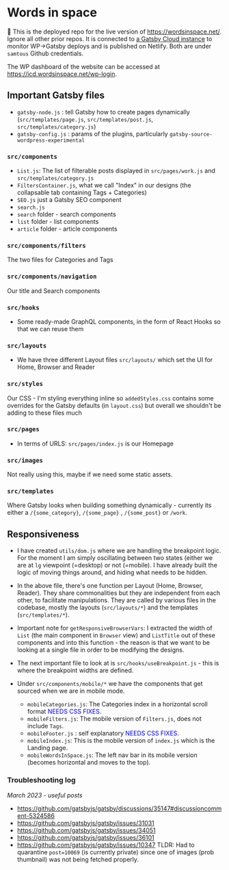# Words in space

📌 This is the deployed repo for the live version of https://wordsinspace.net/. Ignore all other prior repos. 
It is connected to [a Gatsby Cloud instance](https://www.gatsbyjs.com/dashboard/5a6874ee-d6ce-4893-91d1-b98fd4e79e27/sites/e44fdf3e-30f3-468f-9906-9bdfe99cfaaf/deploys) to monitor WP->Gatsby deploys and is published on Netlify. Both are under `samtous` Github credentials.

The WP dashboard of the website can be accessed at https://icd.wordsinspace.net/wp-login.

## Important Gatsby files 
- `gatsby-node.js` : tell Gatsby how to create pages dynamically (`src/templates/page.js`, `src/templates/post.js`, `src/templates/category.js`)
- `gatsby-config.js` : params of the plugins, particularly `gatsby-source-wordpress-experimental`

### `src/components`
- `List.js`: The list of filterable posts displayed in `src/pages/work.js` and `src/templates/category.js`
- `FiltersContainer.js`, what we call "Index" in our designs (the collapsable tab containing Tags + Categories)
- `SEO.js` just a Gatsby SEO component
- `search.js` 
- `search` folder - search components
- `list` folder - list components
- `article` folder - article components

### `src/components/filters`
The two files for Categories and Tags

### `src/components/navigation`
Our title and Search components

### `src/hooks`
- Some ready-made GraphQL components, in the form of React Hooks so that we can reuse them

### `src/layouts`
- We have three different Layout files `src/layouts/` which set the UI for Home, Browser and Reader

### `src/styles`
Our CSS - I'm styling everything inline so `addedStyles.css` contains some overrides for the Gatsby defaults (in `layout.css`) but overall we shouldn't be adding to these files much

### `src/pages`
- In terms of URLS: `src/pages/index.js` is our Homepage

### `src/images`
Not really using this, maybe if we need some static assets. 

### `src/templates`
Where Gatsby looks when building something dynamically - currently its either a `/{some_category}`, `/{some_page}` , `/{some_post}` or `/work`.


## Responsiveness
- I have created `utils/dom.js` where we are handling the breakpoint logic. For the moment I am simply oscillating between two states (either we are at `lg` viewpoint (=desktop) or not (=mobile). I have already built the logic of moving things around, and hiding what needs to be hidden.

- In the above file, there's one function per Layout (Home, Browser, Reader). They share commonalities but they are independent from each other, to facilitate manipulations. They are called by various files in the codebase, mostly the layouts (`src/layouts/*`) and the templates (`src/templates/*`). 

- Important note for `getResponsiveBrowserVars`: I extracted the width of `List` (the main component in `Browser` view) and `ListTitle` out of these components and into this function - the reason is that we want to be looking at a single file in order to be modifying the designs. 

- The next important file to look at is `src/hooks/useBreakpoint.js` - this is where the breakpoint widths are defined. 

- Under `src/components/mobile/*` we have the components that get sourced when we are in mobile mode.
	- `mobileCategories.js`: The Categories index in a horizontal scroll format <span style="color: #00f ">NEEDS CSS FIXES</span>.
	- `mobileFilters.js`: The mobile version of `Filters.js`, does not include `Tags`.
	- `mobileFooter.js` : self explanatory  <span style="color: #00f ">NEEDS CSS FIXES</span>. 
	- `mobileIndex.js`: This is the mobile version of `index.js` which is the Landing page.
	- `mobileWordsInSpace.js`: The left nav bar in its mobile version (becomes horizontal and moves to the top).

### Troubleshooting log
*March 2023 - useful posts*
- https://github.com/gatsbyjs/gatsby/discussions/35147#discussioncomment-5324586
- https://github.com/gatsbyjs/gatsby/issues/31031
- https://github.com/gatsbyjs/gatsby/issues/34051
- https://github.com/gatsbyjs/gatsby/issues/36101
- https://github.com/gatsbyjs/gatsby/issues/10347
TLDR: Had to quarantine `post=10069` (is currently private) since one of images (prob thumbnail) was not being fetched properly.
